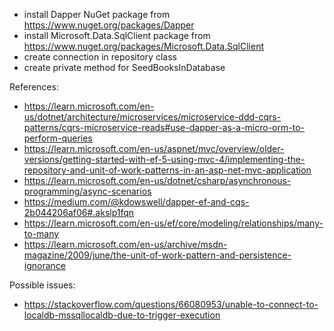 - install Dapper NuGet package from https://www.nuget.org/packages/Dapper
- install Microsoft.Data.SqlClient package from https://www.nuget.org/packages/Microsoft.Data.SqlClient
- create connection in repository class
- create private method for SeedBooksInDatabase

References:
- https://learn.microsoft.com/en-us/dotnet/architecture/microservices/microservice-ddd-cqrs-patterns/cqrs-microservice-reads#use-dapper-as-a-micro-orm-to-perform-queries
- https://learn.microsoft.com/en-us/aspnet/mvc/overview/older-versions/getting-started-with-ef-5-using-mvc-4/implementing-the-repository-and-unit-of-work-patterns-in-an-asp-net-mvc-application
- https://learn.microsoft.com/en-us/dotnet/csharp/asynchronous-programming/async-scenarios
- https://medium.com/@kdowswell/dapper-ef-and-cqs-2b044206af06#.akslp1fqn
- https://learn.microsoft.com/en-us/ef/core/modeling/relationships/many-to-many
- https://learn.microsoft.com/en-us/archive/msdn-magazine/2009/june/the-unit-of-work-pattern-and-persistence-ignorance


Possible issues:
- https://stackoverflow.com/questions/66080953/unable-to-connect-to-localdb-mssqllocaldb-due-to-trigger-execution